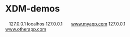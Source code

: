 # XDM-demos
###   
    127.0.0.1	localhos
    127.0.0.1       www.myapp.com
    127.0.0.1       www.otherapp.com
